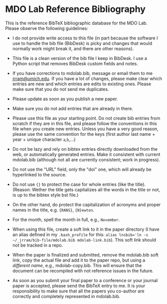 # MDO Lab Reference Bibliography

This is the reference BibTeX bibliographic database for the MDO Lab. Please observe the following guidelines:

* I do not provide write access to this file (in part because the software I use to handle the bib file (BibDesk) is picky and changes that would normally work might break it, and there are other reasons).

* This file is a clean version of the bib file I keep in BibDesk. I use a Python script that removes BibDesk custom fields and notes.

* If you have corrections to mdolab.bib, message or email them to me <jrram@umich.edu>. If you have a lot of changes, please make clear which entries are new and which entries are edits to existing ones. Please make sure that you do not send me duplicates.

* Please update as soon as you publish a new paper.

* Make sure you do not add entries that are already in there.

* Please use this file as your starting point. Do not create bib entries from scratch if they are in this file, and please follow the conventions in this file when you create new entries. Unless you have a very good reason, please use the same convention for the keys (first author last name + year + unique character `a`,`b`,...)

* Do not be lazy and rely on bibtex entries directly downloaded from the web, or automatically generated entries. Make it consistent with current mdolab.bib (although not all are currently consistent; work in progress).

* Do not use the "URL" field, only the "doi" one, which will already be hyperlinked to the source.

* Do not use `{}` to protect the case for whole entries (like the title). (Reason: Wether the title gets capitalizes all the words in the title or not, is up to the bibtex style bst file.)

* On the other hand, do protect the capitalization of acronyms and proper names in the title, e.g. `{RANS}`, `{N}ewton`.

* For the month, spell the month in full, e.g., `November`.

* When using this file, create a soft link to it in the paper directory (I have an alias defined in my `.bash_profile` for this: `alias lnsbib='ln -s ~/_jrram/bib-file/mdolab.bib mdolab-link.bib`). This soft link should not be tracked in a repo.

* When the paper is finalized and submitted, remove the mdolab.bib soft link, copy the actual file and add it to the paper repo, but using a *different name*, e.g., mdolab-copy.bib. This will ensure that the document can be recompiled with not reference issues in the future.

* As soon as you submit your final paper to a conference or your journal paper is accepted, please send the BibTeX entry to me. It is your responsibility to make sure that all the papers you co-author are correctly and completely represented in mdolab.bib.
